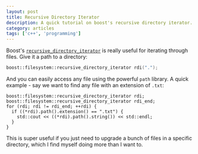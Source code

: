 ```yaml
---
layout: post
title: Recursive Directory Iterator
description: A quick tutorial on boost's recursive directory iterator.
category: articles
tags: ['c++', 'programming']
---
```


Boost's [`recursive_directory_iterator`](https://www.boost.org/doc/libs/1_55_0/libs/filesystem/doc/reference.html#Class-recursive_directory_iterator) is really useful for iterating through files. Give it a path to a directory:

```c++
boost::filesystem::recursive_directory_iterator rdi(".");
```

And you can easily access any file using the powerful `path` library. A quick example - say we want to find any
file with an extension of `.txt`:

```
boost::filesystem::recursive_directory_iterator rdi;
boost::filesystem::recursive_directory_iterator rdi_end;
for (rdi; rdi != rdi_end; ++rdi) {
  if ((*rdi).path().extension() == ".txt") {
    std::cout << ((*rdi).path().string()) << std::endl;
  }
}
```

This is super useful if you just need to upgrade a bunch of files in a specific
directory, which I find myself doing more than I want to.
